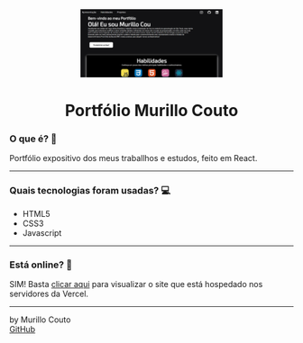 <div align="center">
	<a href="(https://github.com/MurilloCouto/portfolioMurilloCouto)" target="_blank">
		<img src="portfolioImg.png" alt="IntroImage" width="50%"/>
	</a>
</div>

<div align="center">
	<h1>Portfólio Murillo Couto</h1>
</div>

### O que é? 🤔
Portfólio expositivo dos meus traballhos e estudos, feito em React.
<hr>

### Quais tecnologias foram usadas? 💻
- HTML5
- CSS3
- Javascript
<hr>

### Está online? 📡
SIM! Basta [clicar aqui](https://portfolio-murillo-couto.vercel.app/) para visualizar o site que está hospedado nos servidores da Vercel.
<hr>

by Murillo Couto<br>
[GitHub](https://github.com/MurilloCouto)
